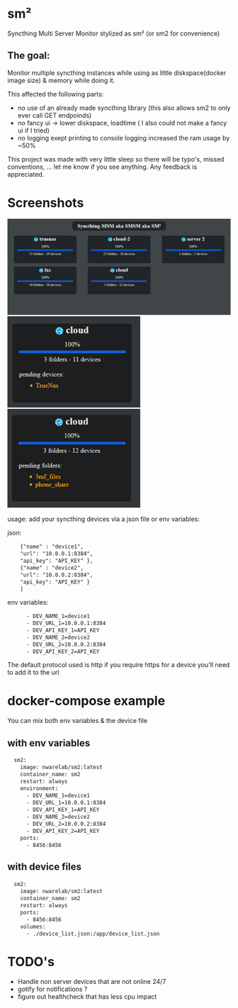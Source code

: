 # sm²
Syncthing Multi Server Monitor
stylized as sm² (or sm2 for convenience)


## The goal:
Monitor multiple syncthing instances while using as little diskspace(docker image size) & memory while doing it.

This affected the following parts:
- no use of an already made syncthing library (this also allows sm2 to only ever call GET endpoinds)
- no fancy ui -> lower diskspace, loadtime ( I also could not make a fancy ui if I tried)
- no logging exept printing to console logging increased the ram usage by ~50%


This project was made with very little sleep so there will be typo's, missed conventions, ... let me know if you see anything.
Any feedback is appreciated.

# Screenshots

<div>
<img width="800" alt="overview" src="screenshots/overview.png">
</div>
<div>
<img width="300" alt="pending_device" src="screenshots/pending_device.png">
<img width="300" alt="pending_folder" src="screenshots/pending_folders.png">
</div>

usage:
add your syncthing devices via a json file or env variables:

json:
``` [
    {"name" : "device1", 
    "url": "10.0.0.1:8384",
    "api_key": "API_KEY" },
    {"name" : "device2", 
    "url": "10.0.0.2:8384",
    "api_key": "API_KEY" }
    ]
```
env variables:
```
      - DEV_NAME_1=device1
      - DEV_URL_1=10.0.0.1:8384
      - DEV_API_KEY_1=API_KEY
      - DEV_NAME_2=device2
      - DEV_URL_2=10.0.0.2:8384
      - DEV_API_KEY_2=API_KEY
```      

The default protocol used is http if you require https for a device you'll need to add it to the url


# docker-compose example
You can mix both env variables & the device file
## with env variables
```
  sm2:
    image: nwarelab/sm2:latest
    container_name: sm2
    restart: always
    environment:
      - DEV_NAME_1=device1
      - DEV_URL_1=10.0.0.1:8384
      - DEV_API_KEY_1=API_KEY
      - DEV_NAME_2=device2
      - DEV_URL_2=10.0.0.2:8384
      - DEV_API_KEY_2=API_KEY
    ports:
      - 8456:8456
```
## with device files
```
  sm2:
    image: nwarelab/sm2:latest
    container_name: sm2
    restart: always
    ports:
      - 8456:8456
    volumes:
      - ./device_list.json:/app/device_list.json
```
# TODO's
- Handle non server devices that are not online 24/7
- gotify for notifications ?
- figure out healthcheck that has less cpu impact

